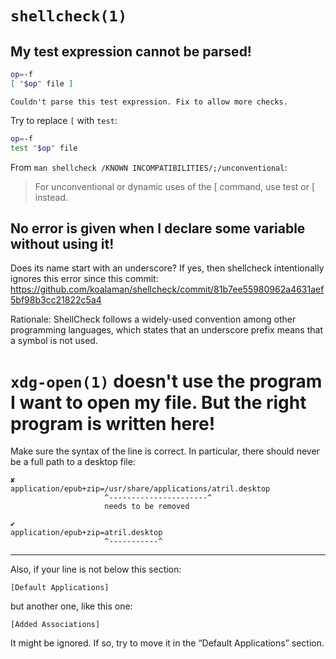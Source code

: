 # `shellcheck(1)`
## My test expression cannot be parsed!
```bash
op=-f
[ "$op" file ]
```
    Couldn't parse this test expression. Fix to allow more checks.

Try to replace `[` with `test`:
```bash
op=-f
test "$op" file
```
From `man shellcheck /KNOWN INCOMPATIBILITIES/;/unconventional`:

   > For unconventional or dynamic uses of the [ command, use test or \[ instead.

## No error is given when I declare some variable without using it!

Does its name start with an underscore?
If yes, then shellcheck intentionally ignores this error since this commit:
<https://github.com/koalaman/shellcheck/commit/81b7ee55980962a4631aef5bf98b3cc21822c5a4>

Rationale: ShellCheck follows  a widely-used convention among  other programming
languages, which  states that an  underscore prefix means  that a symbol  is not
used.
##
# `xdg-open(1)` doesn't use the program I want to open my file.  But the right program is written here!

Make sure the syntax of the line is correct.
In particular, there should never be a full path to a desktop file:

    ✘
    application/epub+zip=/usr/share/applications/atril.desktop
                         ^----------------------^
                         needs to be removed

    ✔
    application/epub+zip=atril.desktop
                         ^-----------^

---

Also, if your line is not below this section:

    [Default Applications]

but another one, like this one:

    [Added Associations]

It might be ignored.  If so, try to move it in the “Default Applications” section.
